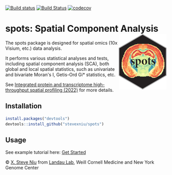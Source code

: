 [![Build status](https://ci.appveyor.com/api/projects/status/tqyu7kdlgte7b2jy?svg=true)](https://ci.appveyor.com/project/stevexniu/rspca)
[![Build Status](https://app.travis-ci.com/stevexniu/rspca.svg?branch=master)](https://app.travis-ci.com/stevexniu/rspca)
[![codecov](https://codecov.io/gh/stevexniu/rspca/branch/master/graph/badge.svg?token=OXK8ZT3QH1)](https://codecov.io/gh/stevexniu/rspca)

# spots: Spatial Component Analysis <img src="man/figures/logo.png" align="right" width="150"/>

The spots package is designed for spatial omics (10x Visium, etc.) data analysis. 

It performs various statistical analyses and tests, including spatial component analysis (SCA), both global and local spatial statistics, such as univariate and bivariate Moran's I, Getis-Ord Gi* statistics, etc.

See <a href="https://doi.org/10.1101/2022.03.15.484516" target="_blank">Integrated protein and transcriptome high-throughput spatial profiling (2022)</a> for more details.

Installation
-----

``` r
install.packages("devtools")
devtools::install_github("stevexniu/spots")
```

Usage
-----
See example tutorial here:
[Get Started](https://stevexniu.github.io/spots/articles/get_started.html)

© [X. Steve Niu](https://github.com/stevexniu) from [Landau Lab](https://www.landaulab.org), Weill Cornell Medicine and New York Genome Center
